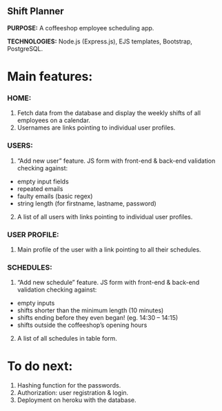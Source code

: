 ## Shift Planner

**PURPOSE:** A coffeeshop employee scheduling app.

**TECHNOLOGIES:** Node.js (Express.js), EJS templates, Bootstrap, PostgreSQL.

# Main features:

### HOME:
1.	Fetch data from the database and display the weekly shifts of all employees on a calendar.
2.	Usernames are links pointing to individual user profiles.

### USERS: 
1.	“Add new user” feature. JS form with front-end & back-end validation checking against:
  -	empty input fields
  -	repeated emails
  -	faulty emails (basic regex)
  -	string length (for firstname, lastname, password)
2.	A list of all users with links pointing to individual user profiles.

### USER PROFILE:
1.	Main profile of the user with a link pointing to all their schedules.

### SCHEDULES:
1.	“Add new schedule” feature. JS form with front-end & back-end validation checking against:
- empty inputs
- shifts shorter than the minimum length (10 minutes)
- shifts ending before they even began! (eg. 14:30 – 14:15)
- shifts outside the coffeeshop’s opening hours
2.	A list of all schedules in table form.

# To do next:
1.	Hashing function for the passwords.
2.	Authorization: user registration & login.
3.	Deployment on heroku with the database.
